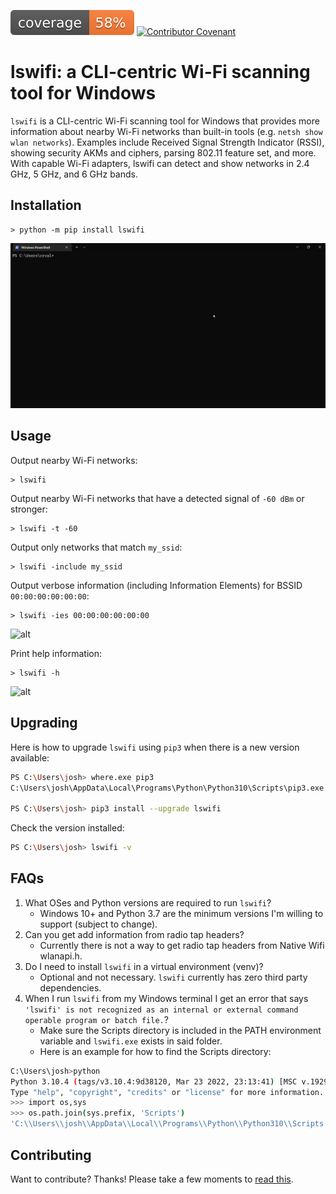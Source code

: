 ![coverage-badge](https://raw.githubusercontent.com/joshschmelzle/lswifi/main/coverage.svg) [![Contributor Covenant](https://img.shields.io/badge/Contributor%20Covenant-v2.0%20adopted-ff69b4.svg)](https://github.com/joshschmelzle/lswifi/blob/main/CODE_OF_CONDUCT.md)

lswifi: a CLI-centric Wi-Fi scanning tool for Windows
===============================================

`lswifi` is a CLI-centric Wi-Fi scanning tool for Windows that provides more information about nearby Wi-Fi networks than built-in tools (e.g. `netsh show wlan networks`). Examples include Received Signal Strength Indicator (RSSI), showing security AKMs and ciphers, parsing 802.11 feature set, and more. With capable Wi-Fi adapters, lswifi can detect and show networks in 2.4 GHz, 5 GHz, and 6 GHz bands.

Installation
------------

``` {.sourceCode .bash}
> python -m pip install lswifi
```

![alt](https://raw.githubusercontent.com/joshschmelzle/lswifi/main/docs/pip_install.gif "animation showing install of lswifi")

Usage
-----

Output nearby Wi-Fi networks:

``` {.sourceCode .bash}
> lswifi
```

Output nearby Wi-Fi networks that have a detected signal of `-60 dBm` or stronger:

``` {.sourceCode .bash}
> lswifi -t -60
```

Output only networks that match `my_ssid`:

``` {.sourceCode .bash}
> lswifi -include my_ssid
```

Output verbose information (including Information Elements) for BSSID `00:00:00:00:00:00`:

``` {.sourceCode .bash}
> lswifi -ies 00:00:00:00:00:00
```

![alt](https://raw.githubusercontent.com/joshschmelzle/lswifi/main/docs/information_elements.gif "animation showing printing verbose information for a particular BSSID")

Print help information:

``` {.sourceCode .bash}
> lswifi -h
```

![alt](https://raw.githubusercontent.com/joshschmelzle/lswifi/main/docs/help_menu.gif "animation showing printing help for lswifi")

Upgrading
---------

Here is how to upgrade `lswifi` using `pip3` when there is a new version available:

```bash
PS C:\Users\josh> where.exe pip3
C:\Users\josh\AppData\Local\Programs\Python\Python310\Scripts\pip3.exe

PS C:\Users\josh> pip3 install --upgrade lswifi
```

Check the version installed:

```bash
PS C:\Users\josh> lswifi -v
```

FAQs
----

1. What OSes and Python versions are required to run `lswifi`?
    - Windows 10+ and Python 3.7 are the minimum versions I'm willing to support (subject to change).
2. Can you get add information from radio tap headers?
    - Currently there is not a way to get radio tap headers from Native Wifi wlanapi.h.
3. Do I need to install `lswifi` in a virtual environment (venv)?
   - Optional and not necessary. `lswifi` currently has zero third party dependencies.
4. When I run `lswifi` from my Windows terminal I get an error that says `'lswifi' is not recognized as an internal or external command operable program or batch file.`?
   - Make sure the Scripts directory is included in the PATH environment variable and `lswifi.exe` exists in said folder.
   - Here is an example for how to find the Scripts directory:

```bash
C:\Users\josh>python
Python 3.10.4 (tags/v3.10.4:9d38120, Mar 23 2022, 23:13:41) [MSC v.1929 64 bit (AMD64)] on win32
Type "help", "copyright", "credits" or "license" for more information.
>>> import os,sys
>>> os.path.join(sys.prefix, 'Scripts')
'C:\\Users\\josh\\AppData\\Local\\Programs\\Python\\Python310\\Scripts'
```

Contributing
------------

Want to contribute? Thanks! Please take a few moments to [read this](https://github.com/joshschmelzle/lswifi/blob/main/CONTRIBUTING.md).
